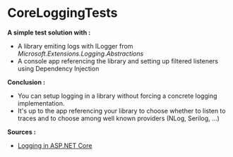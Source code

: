 # CoreLoggingTests

**A simple test solution with :**
- A library emiting logs with ILogger from *Microsoft.Extensions.Logging.Abstractions*
- A console app referencing the library and setting up filtered listeners using Dependency Injection

**Conclusion :**
- You can setup logging in a library without forcing a concrete logging implementation.
- It's up to the app referencing your library to choose whether to listen to traces and to choose among well known providers (NLog, Serilog, ...)

**Sources :**
- [Logging in ASP.NET Core](https://docs.microsoft.com/aspnet/core/fundamentals/logging/?view=aspnetcore-2.)
